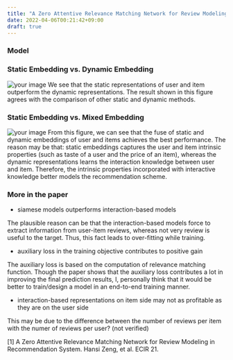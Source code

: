 ```yaml
---
title: "A Zero Attentive Relevance Matching Network for Review Modeling in Recommendation System"
date: 2022-04-06T00:21:42+09:00
draft: true
---
```


### Model 



### Static Embedding vs. Dynamic Embedding

![your image](/images/15.png)
We see that the static representations of user and item outperform the dynamic representations. The result shown in 
this figure agrees with the comparison of other static and dynamic methods. 

### Static Embedding vs. Mixed Embedding

![your image](/images/16.png)
From this figure, we can see that the fuse of static and dynamic embeddings of user 
and items achieves the best performance. The reason may be that: static embeddings captures 
the user and item intrinsic properties (such as taste of a user and the price of an item), whereas
the dynamic representations learns the interaction knowledge between user and item. 
Therefore, the intrinsic properties incorporated with interactive knowledge better
models the recommendation scheme. 

### More in the paper

- siamese models outperforms interaction-based models

The plausible reason can be that the interaction-based models force to extract information from user-item
reviews, whereas not very review is useful to the target. Thus, this fact leads to over-fitting while training. 

- auxiliary loss in the training objective contributes to positive gain

The auxiliary loss is based on the computation of relevance matching function. Though the paper shows that the 
auxiliary loss contributes a lot in improving the final prediction results, I, personally think that
it would be better to train/design a model in an end-to-end training manner. 

- interaction-based representations on item side may not as profitable as they are on the user side

This may be due to the difference between the number of reviews per item with the numer of reviews per user? (not verified)

[1] A Zero Attentive Relevance Matching Network for Review Modeling in Recommendation System. Hansi Zeng, et al. ECIR 21.